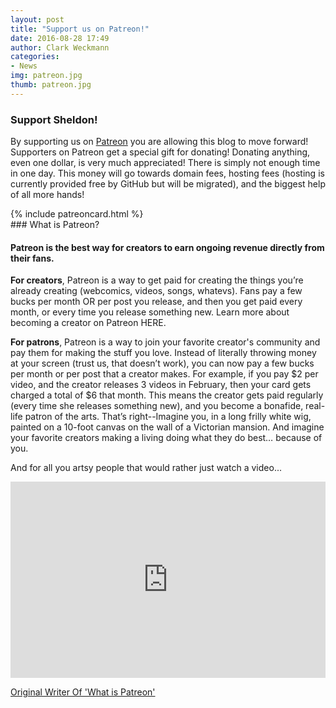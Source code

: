 ```yaml
---
layout: post
title: "Support us on Patreon!"
date: 2016-08-28 17:49
author: Clark Weckmann
categories:
- News
img: patreon.jpg
thumb: patreon.jpg
---
```


### Support Sheldon!

By supporting us on [Patreon](https://www.patreon.com/bePatron?patAmt=1&u=3261891) you are allowing this blog to move forward! Supporters on Patreon get a special gift for donating! Donating anything, even one dollar, is very much appreciated! There is simply not enough time in one day. This money will go towards domain fees, hosting fees (hosting is currently provided free by GitHub but will be migrated), and the biggest help of all more hands!
<!--more-->
<div style="padding-left: auto; padding-right: auto;">
{% include patreoncard.html %}
</div>
### What is Patreon?

#### Patreon is the best way for creators to earn ongoing revenue directly from their fans.

__For creators__, Patreon is a way to get paid for creating the things you’re already creating (webcomics, videos, songs, whatevs). Fans pay a few bucks per month OR per post you release, and then you get paid every month, or every time you release something new. Learn more about becoming a creator on Patreon HERE.

__For patrons__, Patreon is a way to join your favorite creator's community and pay them for making the stuff you love. Instead of literally throwing money at your screen (trust us, that doesn’t work), you can now pay a few bucks per month or per post that a creator makes.  For example, if you pay $2 per video, and the creator releases 3 videos in February, then your card gets charged a total of $6 that month.  This means the creator gets paid regularly (every time she releases something new), and you become a bonafide, real-life patron of the arts.  That’s right--Imagine you, in a long frilly white wig, painted on a 10-foot canvas on the wall of a Victorian mansion.  And imagine your favorite creators making a living doing what they do best… because of you.

 And for all you artsy people that would rather just watch a video...
 <style>.video-container {
    position: relative;
    padding-bottom: 56.25%;
    padding-top: 30px; height: 0; overflow: hidden;
}

.video-container iframe,
.video-container object,
.video-container embed {
    position: absolute;
    top: 0;
    left: 0;
    width: 100%;
    height: 100%;
}</style>
<div class="video-container">
         <iframe src="https://www.youtube.com/embed/wH-IDF809fQ" frameborder="0" width="75%" height="75%"></iframe>
</div>

[Original Writer Of 'What is Patreon'](https://patreon.zendesk.com/hc/en-us/articles/204606315-What-is-Patreon-)
